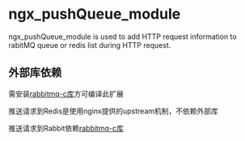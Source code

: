 # ngx_pushQueue_module

ngx_pushQueue_module is used to add HTTP request information to rabitMQ queue or redis list during HTTP request.

<h2>外部库依赖</h2>
<p>需安装<a href="https://github.com/alanxz/rabbitmq-c">rabbitmq-c库</a>方可编译此扩展</p>
<p>推送请求到Redis是使用nginx提供的upstream机制，不依赖外部库<p>
<p>推送请求到Rabbit依赖<a href="https://github.com/alanxz/rabbitmq-c">rabbitmq-c库</a></p>

